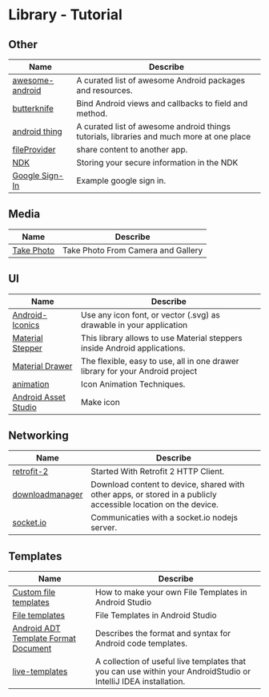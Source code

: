 # Library - Tutorial

## Other

Name | Describe	
---- | --------
[awesome-android](https://github.com/JStumpp/awesome-android) | A curated list of awesome Android packages and resources.
[butterknife](http://jakewharton.github.io/butterknife/) | Bind Android views and callbacks to field and method.
[android thing](https://github.com/amitshekhariitbhu/awesome-android-things) | A curated list of awesome android things tutorials, libraries and much more at one place
[fileProvider](https://blog.stylingandroid.com/fileprovider/) | share content to another app.
[NDK](https://www.androidsecurity.info/2016/12/15/storing-your-secure-information-in-the-ndk/) | Storing your secure information in the NDK
[Google Sign-In](https://medium.com/@p.tournaris/android-improving-sign-in-experience-with-google-sign-in-and-smartlock-f0bfd789602a#.wkbjpmpdo) | Example google sign in.

## Media
Name | Describe	
---- | --------
[Take Photo](http://www.theappguruz.com/blog/android-take-photo-camera-gallery-code-sample) | Take Photo From Camera and Gallery

## UI

Name | Describe	
---- | --------
[Android-Iconics](https://github.com/mikepenz/Android-Iconics) |  Use any icon font, or vector (.svg) as drawable in your application
[Material Stepper](https://github.com/stepstone-tech/android-material-stepper) | This library allows to use Material steppers inside Android applications.
[Material Drawer](https://github.com/mikepenz/MaterialDrawer) | The flexible, easy to use, all in one drawer library for your Android project
[animation](http://www.androiddesignpatterns.com/2016/11/introduction-to-icon-animation-techniques.html) | Icon Animation Techniques.
[Android Asset Studio](https://romannurik.github.io/AndroidAssetStudio/index.html) | Make icon


## Networking

Name | Describe	
---- | --------
[retrofit-2](https://code.tutsplus.com/tutorials/getting-started-with-retrofit-2--cms-27792) | Started With Retrofit 2 HTTP Client.
[downloadmanager](https://blog.stylingandroid.com/downloadmanager-part-1/) | Download content to device, shared with other apps, or stored in a publicly accessible location on the device.
[socket.io](http://socket.io/blog/native-socket-io-and-android/) | Communicaties with a socket.io nodejs server.

## Templates

Name | Describe	
---- | --------
[Custom file templates](https://riggaroo.co.za/custom-file-templates-android-studio/) | How to make your own File Templates in Android Studio
[File templates](https://coderwall.com/p/fsxvyw/file-templates-in-android-studio) | File Templates in Android Studio
[Android ADT Template Format Document](http://www.i-programmer.info/professional-programmer/resources-and-tools/6845-android-adt-template-format-document.html) |  Describes the format and syntax for Android code templates.
[live-templates](https://github.com/keyboardsurfer/idea-live-templates) | A collection of useful live templates that you can use within your AndroidStudio or IntelliJ IDEA installation.
